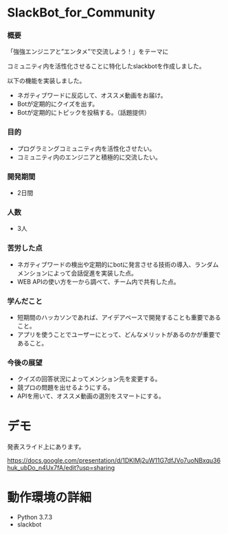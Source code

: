 # SlackBot_for_Community

### 概要
「強強エンジニアと”エンタメ”で交流しよう！」をテーマに

コミュニティ内を活性化させることに特化したslackbotを作成しました。

以下の機能を実装しました。

- ネガティブワードに反応して、オススメ動画をお届け。
- Botが定期的にクイズを出す。
- Botが定期的にトピックを投稿する。（話題提供）
### 目的
- プログラミングコミュニティ内を活性化させたい。
- コミュニティ内のエンジニアと積極的に交流したい。
### 開発期間
- 2日間
### 人数
- 3人
### 苦労した点
- ネガティブワードの検出や定期的にbotに発言させる技術の導入、ランダムメンションによって会話促進を実装した点。
- WEB APIの使い方を一から調べて、チーム内で共有した点。
### 学んだこと
- 短期間のハッカソンであれば、アイデアベースで開発することも重要であること。
- アプリを使うことでユーザーにとって、どんなメリットがあるのかが重要であること。
### 今後の展望
- クイズの回答状況によってメンション先を変更する。
- 競プロの問題を出せるようにする。
- APIを用いて、オススメ動画の選別をスマートにする。


# デモ

発表スライド上にあります。

https://docs.google.com/presentation/d/1DKlMj2uW11G7dfJVo7uoNBxqu36huk_ubDo_n4Ux7fA/edit?usp=sharing


# 動作環境の詳細
- Python 3.7.3
- slackbot

